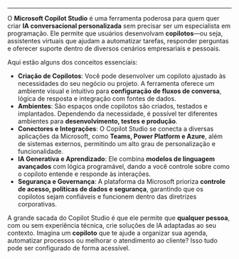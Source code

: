 ___

O **Microsoft Copilot Studio** é uma ferramenta poderosa para quem quer criar **IA conversacional personalizada** sem precisar ser um especialista em programação. Ele permite que usuários desenvolvam **copilotos**—ou seja, assistentes virtuais que ajudam a automatizar tarefas, responder perguntas e oferecer suporte dentro de diversos cenários empresariais e pessoais.

Aqui estão alguns dos conceitos essenciais:

- **Criação de Copilotos**: Você pode desenvolver um copiloto ajustado às necessidades do seu negócio ou projeto. A ferramenta oferece um ambiente visual e intuitivo para **configuração de fluxos de conversa**, lógica de resposta e integração com fontes de dados.
- **Ambientes**: São espaços onde copilotos são criados, testados e implantados. Dependendo da necessidade, é possível ter diferentes ambientes para **desenvolvimento, testes e produção**.
- **Conectores e Integrações**: O Copilot Studio se conecta a diversas aplicações da Microsoft, como **Teams, Power Platform e Azure**, além de sistemas externos, permitindo um alto grau de personalização e funcionalidade.
- **IA Generativa e Aprendizado**: Ele combina **modelos de linguagem avançados** com lógica programável, dando a você controle sobre como o copiloto entende e responde às interações.
- **Segurança e Governança**: A plataforma da Microsoft prioriza **controle de acesso, políticas de dados e segurança**, garantindo que os copilotos sejam confiáveis e funcionem dentro das diretrizes corporativas.

A grande sacada do Copilot Studio é que ele permite que **qualquer pessoa**, com ou sem experiência técnica, crie soluções de IA adaptadas ao seu contexto. Imagina um **copiloto** que te ajude a organizar sua agenda, automatizar processos ou melhorar o atendimento ao cliente? Isso tudo pode ser configurado de forma acessível.


